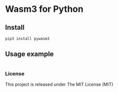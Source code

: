 # Wasm3 for Python

## Install

```sh
pip3 install pywasm3
```

## Usage example

```py

```

### License
This project is released under The MIT License (MIT)
